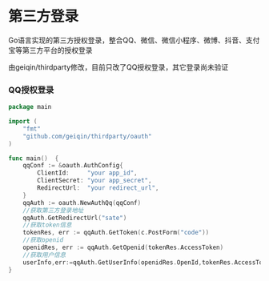 # 第三方登录

 Go语言实现的第三方授权登录，整合QQ、微信、微信小程序、微博、抖音、支付宝等第三方平台的授权登录

由geiqin/thirdparty修改，目前只改了QQ授权登录，其它登录尚未验证

### QQ授权登录
```go
package main

import (
	"fmt"
	"github.com/geiqin/thirdparty/oauth"
)

func main()  {
    qqConf := &oauth.AuthConfig{
		ClientId:     "your app_id", 
		ClientSecret: "your app_secret", 
		RedirectUrl:  "your redirect_url", 
	}
	qqAuth := oauth.NewAuthQq(qqConf)
    //获取第三方登录地址
    qqAuth.GetRedirectUrl("sate") 
    //获取token信息
	tokenRes, err := qqAuth.GetToken(c.PostForm("code"))
    //获取openid
	openidRes, err := qqAuth.GetOpenid(tokenRes.AccessToken)
    //获取用户信息
    userInfo,err:=qqAuth.GetUserInfo(openidRes.OpenId,tokenRes.AccessToken)
}
```
